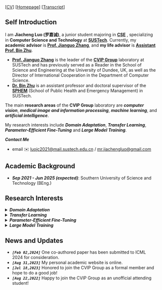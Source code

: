 [[CV](./docs/resume_jiacheng.pdf)] [[Homepage](https://maystern.github.io)] [[Transcript](./docs/transcript_jiacheng.pdf)]
## Self Introduction
I am **Jiacheng Luo (罗嘉诚)**, a junior student majoring in **[CSE](https://cse.sustech.edu.cn/en/)** , specializing in **Computer Science and Technology** at  **[SUSTech](https://www.sustech.edu.cn/en/)**. Currently, my **academic advisor** is **[Prof. Jianguo Zhang](https://www.sustech.edu.cn/en/faculties/zhangjianguo.html)**, and **my life advisor** is **[Assistant Prof. Bin Zhu](https://www.sustech.edu.cn/en/faculties/bin-zhu.html)**. 

-  **[Prof. Jianguo Zhang](https://www.sustech.edu.cn/en/faculties/zhangjianguo.html)** is the leader of the **[CVIP Group](https://faculty.sustech.edu.cn/?tagid=zhangjg&iscss=1&snapid=1&orderby=date&go=1&lang=en)** laboratory at SUSTech and has previously served as a Reader in the School of Science and Engineering at the University of Dundee, UK, as well as the Director of International Cooperation in the Department of Computer Science. 
- **[Dr. Bin Zhu](https://www.sustech.edu.cn/en/faculties/bin-zhu.html)** is an assistant professor and doctoral supervisor of the **[SPHEM](https://sph.sustech.edu.cn/)** (School of Public Health and Emergency Management) in SUSTech.

The main **research areas** of the **CVIP Group** laboratory are ***computer vision***, ***medical image and information processing***, ***machine learning***, and ***artificial intelligence***. 

My research interests include ***Domain Adaptation***, ***Transfer Learning***, ***Parameter-Efficient Fine-Tuning*** and ***Large Model Training***. 

***Contact Me***
- email ✉️ luojc2021@mail.sustech.edu.cn / mr.jiachengluo@gmail.com

## Academic Background

- ***Sep 2021 - Jun 2025 (expected)***: Southern University of Science and Technology (BEng.)

## Research Interests


<html>
<body>
    <details>
        <summary><strong><em>Domain Adaptation</em></strong></summary>
        <div style="margin-left: 20px;"> <!-- 调整这里的数值以控制缩进量 -->
            &nbsp; &nbsp; Domain adaptation is a field associated with machine learning and transfer learning. This scenario arises when we aim at learning a model from a source data distribution and applying that model on a different (but related) target data distribution. For instance, one of the tasks of the common spam filtering problem consists in adapting a model from one user (the source distribution) to a new user who receives significantly different emails (the target distribution). Domain adaptation has also been shown to be beneficial for learning unrelated sources. Note that, when more than one source distribution is available the problem is referred to as multi-source domain adaptation.
        </div>
    </details>
</body>
</html>

<html>
<body>
    <details>
        <summary><strong><em>Transfer Learning</em></strong></summary>
        <div style="margin-left: 20px;"> <!-- 调整这里的数值以控制缩进量 -->
          &nbsp; &nbsp; Transfer learning is a technique in machine learning in which knowledge learned from a task is re-used in order to boost performance on a related task. For example, for image classification, knowledge gained while learning to recognize cars could be applied when trying to recognize trucks. This topic is related to the psychological literature on transfer of learning, although practical ties between the two fields are limited. Reusing/transferring information from previously learned tasks to new tasks has the potential to significantly improve learning efficiency.
        </div>
    </details>
</body>
</html>

<html>
<body>
    <details>
        <summary><strong><em>Parameter-Efficient Fine-Tuning</em></strong></summary>
        <div style="margin-left: 20px;"> <!-- 调整这里的数值以控制缩进量 -->
          &nbsp; &nbsp; Parameter-efficient Fine-tuning (PEFT) is a technique used in Natural Language Processing (NLP) to improve the performance of pre-trained language models on specific downstream tasks. It involves reusing the pre-trained model’s parameters and fine-tuning them on a smaller dataset, which saves computational resources and time compared to training the entire model from scratch. PEFT achieves this efficiency by freezing some of the layers of the pre-trained model and only fine-tuning the last few layers that are specific to the downstream task. This way, the model can be adapted to new tasks with less computational overhead and fewer labeled examples. Although PEFT has been a relatively novel concept, updating the last layer of models has been in practice in the field of computer vision since the introduction of transfer learning. Even in NLP, experiments with static and non-static word embeddings were carried out early on. Parameter-efficient fine-tuning aims to improve the performance of pre-trained models, such as BERT and RoBERTa, on various downstream tasks, including sentiment analysis, named entity recognition, and question-answering. It achieves this in low-resource settings with limited data and computational resources. It modifies only a small subset of model parameters and is less prone to overfitting.
        </div>
    </details>
</body>
</html>

<html>
<body>
    <details>
        <summary><strong><em>Large Model Training</em></strong></summary>
        <div style="margin-left: 20px;"> <!-- 调整这里的数值以控制缩进量 -->
          &nbsp; &nbsp; 
Large model training involves the process of training machine learning or deep learning models that possess a significant number of parameters or exhibit complex architectures. It necessitates substantial computational resources, such as GPUs or TPUs, along with extensive datasets for effective training. Employing optimization algorithms like stochastic gradient descent (SGD) or its variants, large model training iteratively fine-tunes model parameters to optimize performance. Techniques like mini-batch training, regularization, and learning rate scheduling are often employed to enhance convergence and mitigate overfitting. This approach finds widespread application in fields like natural language processing, computer vision, and reinforcement learning, where intricate data patterns require sophisticated models for effective analysis and prediction.
        </div>
    </details>
</body>
</html>


## News and Updates
- ***`[Feb 02,2024]`*** One co-authored paper has been submitted to ICML 2024 for consideration.
- ***`[Aug 31,2023]`*** My personal academic website is online.
- ***`[Jul 18,2023]`*** Honored to join the CVIP Group as a formal member and hope to do a good job!
- ***`[Aug 22,2022]`*** Happy to join the CVIP Group as an unofficial attending student!
